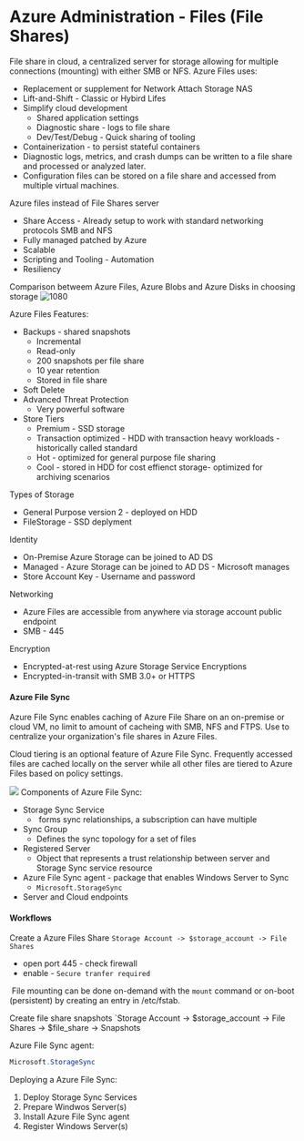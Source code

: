 #  Azure Administration - Files (File Shares)


File share in cloud, a centralized server for storage allowing for multiple connections (mounting) with either SMB or NFS. Azure Files uses:
- Replacement or supplement for Network Attach Storage NAS
- Lift-and-Shift - Classic or Hybird Lifes
- Simplify cloud development
	- Shared application settings
	- Diagnostic share - logs to file share
	- Dev/Test/Debug - Quick sharing of tooling
- Containerization - to persist stateful containers
- Diagnostic logs, metrics, and crash dumps can be written to a file share and processed or analyzed later.
- Configuration files can be stored on a file share and accessed from multiple virtual machines.

Azure files instead of File Shares server
- Share Access - Already setup to work with standard networking protocols SMB and NFS
- Fully managed patched by Azure
- Scalable
- Scripting and Tooling - Automation
- Resiliency 

Comparison betweem Azure Files, Azure Blobs and Azure Disks in choosing storage
![1080](azurecomparefilesblobsanddisks.png)

Azure Files Features:
- Backups - shared snapshots
	- Incremental
	- Read-only
	- 200 snapshots per file share
	- 10 year retention
	- Stored in file share
- Soft Delete
- Advanced Threat Protection
	- Very powerful software
- Store Tiers
	- Premium - SSD storage
	- Transaction optimized - HDD with transaction heavy workloads - historically called standard
	- Hot - optimized for general purpose file sharing 
	- Cool - stored in HDD for cost effienct storage- optimized for archiving scenarios

Types of Storage
- General Purpose version 2 - deployed on HDD
- FileStorage - SSD deplyment

Identity
- On-Premise Azure Storage can  be joined to AD DS
- Managed - Azure Storage can  be joined to AD DS - Microsoft manages
- Store Account Key - Username and password 

Networking 
- Azure Files are accessible from anywhere via storage account public endpoint
- SMB - 445 

 Encryption
 - Encrypted-at-rest using Azure Storage Service Encryptions
 - Encrypted-in-transit with SMB 3.0+ or HTTPS

#### Azure File Sync

Azure File Sync enables caching of Azure File Share on an on-premise or cloud VM, no limit to amount of cacheing with SMB, NFS and FTPS. Use to centralize your organization's file shares in Azure Files.

Cloud tiering is an optional feature of Azure File Sync. Frequently accessed files are cached locally on the server while all other files are tiered to Azure Files based on policy settings.

![](azurefilesynccomponents.png)
Components of Azure File Sync:
- Storage Sync Service
	-  forms sync relationships, a subscription can have multiple
- Sync Group 
	- Defines the sync topology for a set of files
- Registered Server
	- Object that represents a trust relationship between server and Storage Sync service resource
- Azure File Sync agent - package that enables Windows Server to Sync
	- `Microsoft.StorageSync`
- Server and Cloud endpoints


#### Workflows

Create a Azure Files Share
`Storage Account -> $storage_account -> File Shares`
- open port 445 - check firewall
- enable - `Secure tranfer required`

 File mounting can be done on-demand with the `mount` command or on-boot (persistent) by creating an entry in /etc/fstab.

Create file share snapshots
`Storage Account -> $storage_account -> File Shares -> $file_share -> Snapshots

Azure File Sync agent:
```powershell
Microsoft.StorageSync
```

Deploying a Azure File Sync:
1. Deploy Storage Sync Services
2. Prepare Windwos Server(s)
3. Install Azure File Sync agent
4. Register Windows Server(s)